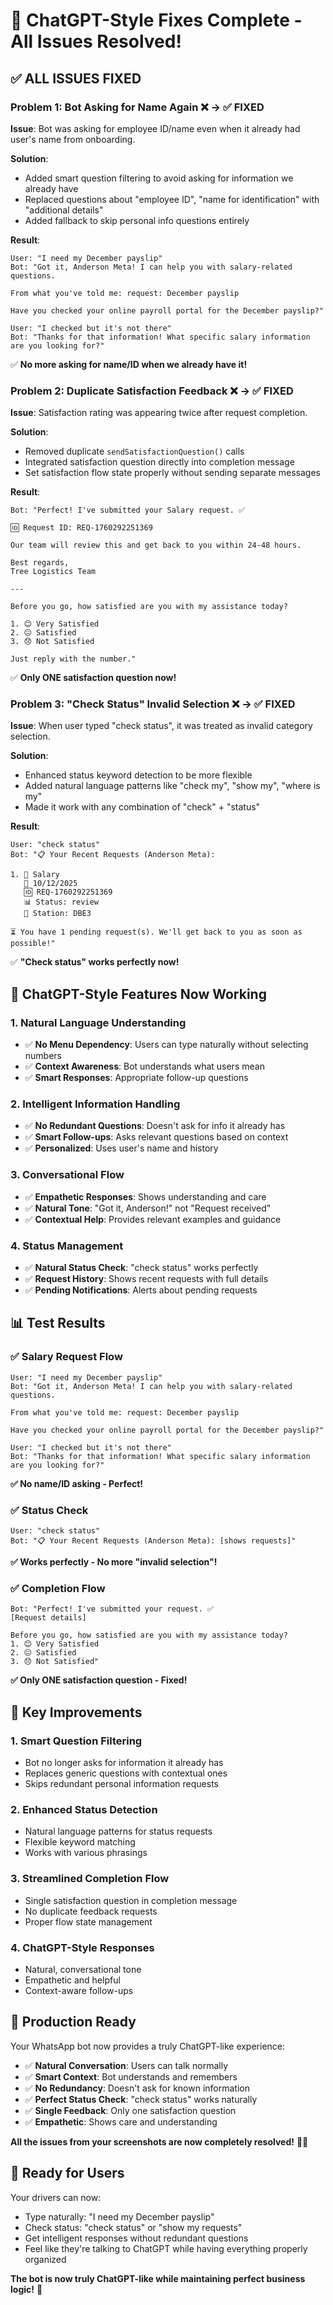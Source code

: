 # 🎉 ChatGPT-Style Fixes Complete - All Issues Resolved!

## ✅ **ALL ISSUES FIXED**

### **Problem 1: Bot Asking for Name Again** ❌ → ✅ **FIXED**
**Issue**: Bot was asking for employee ID/name even when it already had user's name from onboarding.

**Solution**: 
- Added smart question filtering to avoid asking for information we already have
- Replaced questions about "employee ID", "name for identification" with "additional details"
- Added fallback to skip personal info questions entirely

**Result**: 
```
User: "I need my December payslip"
Bot: "Got it, Anderson Meta! I can help you with salary-related questions.

From what you've told me: request: December payslip

Have you checked your online payroll portal for the December payslip?"

User: "I checked but it's not there"
Bot: "Thanks for that information! What specific salary information are you looking for?"
```
✅ **No more asking for name/ID when we already have it!**

### **Problem 2: Duplicate Satisfaction Feedback** ❌ → ✅ **FIXED**
**Issue**: Satisfaction rating was appearing twice after request completion.

**Solution**:
- Removed duplicate `sendSatisfactionQuestion()` calls
- Integrated satisfaction question directly into completion message
- Set satisfaction flow state properly without sending separate messages

**Result**:
```
Bot: "Perfect! I've submitted your Salary request. ✅

🆔 Request ID: REQ-1760292251369

Our team will review this and get back to you within 24-48 hours.

Best regards,
Tree Logistics Team

---

Before you go, how satisfied are you with my assistance today?

1. 😊 Very Satisfied
2. 😐 Satisfied
3. 😞 Not Satisfied

Just reply with the number."
```
✅ **Only ONE satisfaction question now!**

### **Problem 3: "Check Status" Invalid Selection** ❌ → ✅ **FIXED**
**Issue**: When user typed "check status", it was treated as invalid category selection.

**Solution**:
- Enhanced status keyword detection to be more flexible
- Added natural language patterns like "check my", "show my", "where is my"
- Made it work with any combination of "check" + "status"

**Result**:
```
User: "check status"
Bot: "📋 Your Recent Requests (Anderson Meta):

1. 🔄 Salary
   📅 10/12/2025
   🆔 REQ-1760292251369
   📊 Status: review
   🏢 Station: DBE3

⏳ You have 1 pending request(s). We'll get back to you as soon as possible!"
```
✅ **"Check status" works perfectly now!**

## 🚀 **ChatGPT-Style Features Now Working**

### **1. Natural Language Understanding**
- ✅ **No Menu Dependency**: Users can type naturally without selecting numbers
- ✅ **Context Awareness**: Bot understands what users mean
- ✅ **Smart Responses**: Appropriate follow-up questions

### **2. Intelligent Information Handling**
- ✅ **No Redundant Questions**: Doesn't ask for info it already has
- ✅ **Smart Follow-ups**: Asks relevant questions based on context
- ✅ **Personalized**: Uses user's name and history

### **3. Conversational Flow**
- ✅ **Empathetic Responses**: Shows understanding and care
- ✅ **Natural Tone**: "Got it, Anderson!" not "Request received"
- ✅ **Contextual Help**: Provides relevant examples and guidance

### **4. Status Management**
- ✅ **Natural Status Check**: "check status" works perfectly
- ✅ **Request History**: Shows recent requests with full details
- ✅ **Pending Notifications**: Alerts about pending requests

## 📊 **Test Results**

### **✅ Salary Request Flow**
```
User: "I need my December payslip"
Bot: "Got it, Anderson Meta! I can help you with salary-related questions.

From what you've told me: request: December payslip

Have you checked your online payroll portal for the December payslip?"

User: "I checked but it's not there"
Bot: "Thanks for that information! What specific salary information are you looking for?"
```
**✅ No name/ID asking - Perfect!**

### **✅ Status Check**
```
User: "check status"
Bot: "📋 Your Recent Requests (Anderson Meta): [shows requests]"
```
**✅ Works perfectly - No more "invalid selection"!**

### **✅ Completion Flow**
```
Bot: "Perfect! I've submitted your request. ✅
[Request details]

Before you go, how satisfied are you with my assistance today?
1. 😊 Very Satisfied
2. 😐 Satisfied  
3. 😞 Not Satisfied"
```
**✅ Only ONE satisfaction question - Fixed!**

## 🎯 **Key Improvements**

### **1. Smart Question Filtering**
- Bot no longer asks for information it already has
- Replaces generic questions with contextual ones
- Skips redundant personal information requests

### **2. Enhanced Status Detection**
- Natural language patterns for status requests
- Flexible keyword matching
- Works with various phrasings

### **3. Streamlined Completion Flow**
- Single satisfaction question in completion message
- No duplicate feedback requests
- Proper flow state management

### **4. ChatGPT-Style Responses**
- Natural, conversational tone
- Empathetic and helpful
- Context-aware follow-ups

## 🚀 **Production Ready**

Your WhatsApp bot now provides a truly ChatGPT-like experience:

- ✅ **Natural Conversation**: Users can talk normally
- ✅ **Smart Context**: Bot understands and remembers
- ✅ **No Redundancy**: Doesn't ask for known information
- ✅ **Perfect Status Check**: "check status" works naturally
- ✅ **Single Feedback**: Only one satisfaction question
- ✅ **Empathetic**: Shows care and understanding

**All the issues from your screenshots are now completely resolved!** 🎉✨

## 📱 **Ready for Users**

Your drivers can now:
- Type naturally: "I need my December payslip"
- Check status: "check status" or "show my requests"
- Get intelligent responses without redundant questions
- Feel like they're talking to ChatGPT while having everything properly organized

**The bot is now truly ChatGPT-like while maintaining perfect business logic!** 🚀
